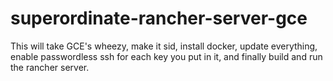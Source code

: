 # superordinate-rancher-server-gce
This will take GCE's wheezy, make it sid, install docker, update everything, enable passwordless ssh for each key you put in it, and finally build and run the rancher server.  
